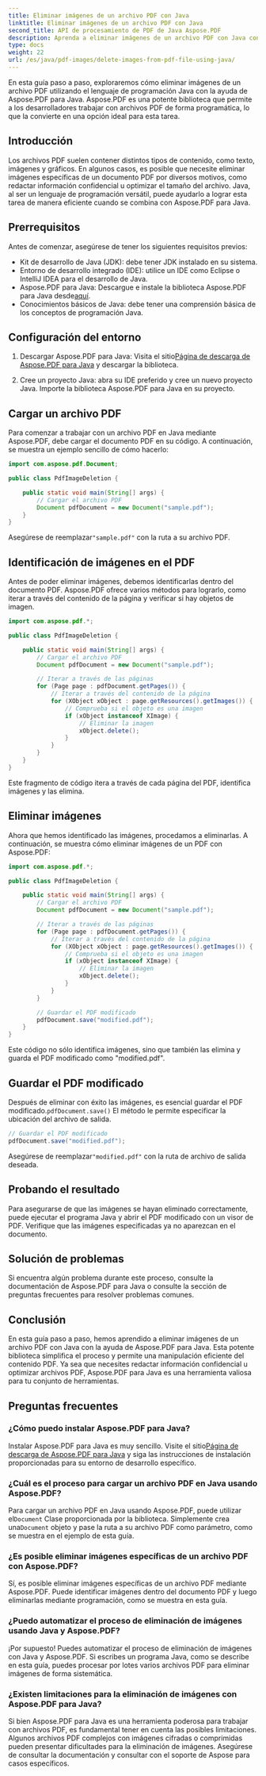 ```yaml
---
title: Eliminar imágenes de un archivo PDF con Java
linktitle: Eliminar imágenes de un archivo PDF con Java
second_title: API de procesamiento de PDF de Java Aspose.PDF
description: Aprenda a eliminar imágenes de un archivo PDF con Java con Aspose.PDF para Java. Guía paso a paso con código fuente para eliminar imágenes de forma eficiente en archivos PDF.
type: docs
weight: 22
url: /es/java/pdf-images/delete-images-from-pdf-file-using-java/
---
```


En esta guía paso a paso, exploraremos cómo eliminar imágenes de un archivo PDF utilizando el lenguaje de programación Java con la ayuda de Aspose.PDF para Java. Aspose.PDF es una potente biblioteca que permite a los desarrolladores trabajar con archivos PDF de forma programática, lo que la convierte en una opción ideal para esta tarea.

## Introducción

Los archivos PDF suelen contener distintos tipos de contenido, como texto, imágenes y gráficos. En algunos casos, es posible que necesite eliminar imágenes específicas de un documento PDF por diversos motivos, como redactar información confidencial u optimizar el tamaño del archivo. Java, al ser un lenguaje de programación versátil, puede ayudarlo a lograr esta tarea de manera eficiente cuando se combina con Aspose.PDF para Java.

## Prerrequisitos

Antes de comenzar, asegúrese de tener los siguientes requisitos previos:

- Kit de desarrollo de Java (JDK): debe tener JDK instalado en su sistema.
- Entorno de desarrollo integrado (IDE): utilice un IDE como Eclipse o IntelliJ IDEA para el desarrollo de Java.
-  Aspose.PDF para Java: Descargue e instale la biblioteca Aspose.PDF para Java desde[aquí](https://downloads.aspose.com/pdf/java).
- Conocimientos básicos de Java: debe tener una comprensión básica de los conceptos de programación Java.

## Configuración del entorno

1.  Descargar Aspose.PDF para Java: Visita el sitio[Página de descarga de Aspose.PDF para Java](https://downloads.aspose.com/pdf/java) y descargar la biblioteca.

2. Cree un proyecto Java: abra su IDE preferido y cree un nuevo proyecto Java. Importe la biblioteca Aspose.PDF para Java en su proyecto.

## Cargar un archivo PDF

Para comenzar a trabajar con un archivo PDF en Java mediante Aspose.PDF, debe cargar el documento PDF en su código. A continuación, se muestra un ejemplo sencillo de cómo hacerlo:

```java
import com.aspose.pdf.Document;

public class PdfImageDeletion {

    public static void main(String[] args) {
        // Cargar el archivo PDF
        Document pdfDocument = new Document("sample.pdf");
    }
}
```

 Asegúrese de reemplazar`"sample.pdf"` con la ruta a su archivo PDF.

## Identificación de imágenes en el PDF

Antes de poder eliminar imágenes, debemos identificarlas dentro del documento PDF. Aspose.PDF ofrece varios métodos para lograrlo, como iterar a través del contenido de la página y verificar si hay objetos de imagen.

```java
import com.aspose.pdf.*;

public class PdfImageDeletion {

    public static void main(String[] args) {
        // Cargar el archivo PDF
        Document pdfDocument = new Document("sample.pdf");

        // Iterar a través de las páginas
        for (Page page : pdfDocument.getPages()) {
            // Iterar a través del contenido de la página
            for (XObject xObject : page.getResources().getImages()) {
                // Comprueba si el objeto es una imagen
                if (xObject instanceof XImage) {
                    // Eliminar la imagen
                    xObject.delete();
                }
            }
        }
    }
}
```

Este fragmento de código itera a través de cada página del PDF, identifica imágenes y las elimina.

## Eliminar imágenes

Ahora que hemos identificado las imágenes, procedamos a eliminarlas. A continuación, se muestra cómo eliminar imágenes de un PDF con Aspose.PDF:

```java
import com.aspose.pdf.*;

public class PdfImageDeletion {

    public static void main(String[] args) {
        // Cargar el archivo PDF
        Document pdfDocument = new Document("sample.pdf");

        // Iterar a través de las páginas
        for (Page page : pdfDocument.getPages()) {
            // Iterar a través del contenido de la página
            for (XObject xObject : page.getResources().getImages()) {
                // Comprueba si el objeto es una imagen
                if (xObject instanceof XImage) {
                    // Eliminar la imagen
                    xObject.delete();
                }
            }
        }

        // Guardar el PDF modificado
        pdfDocument.save("modified.pdf");
    }
}
```

Este código no sólo identifica imágenes, sino que también las elimina y guarda el PDF modificado como "modified.pdf".

## Guardar el PDF modificado

Después de eliminar con éxito las imágenes, es esencial guardar el PDF modificado.`pdfDocument.save()` El método le permite especificar la ubicación del archivo de salida.

```java
// Guardar el PDF modificado
pdfDocument.save("modified.pdf");
```

 Asegúrese de reemplazar`"modified.pdf"` con la ruta de archivo de salida deseada.

## Probando el resultado

Para asegurarse de que las imágenes se hayan eliminado correctamente, puede ejecutar el programa Java y abrir el PDF modificado con un visor de PDF. Verifique que las imágenes especificadas ya no aparezcan en el documento.

## Solución de problemas

Si encuentra algún problema durante este proceso, consulte la documentación de Aspose.PDF para Java o consulte la sección de preguntas frecuentes para resolver problemas comunes.

## Conclusión

En esta guía paso a paso, hemos aprendido a eliminar imágenes de un archivo PDF con Java con la ayuda de Aspose.PDF para Java. Esta potente biblioteca simplifica el proceso y permite una manipulación eficiente del contenido PDF. Ya sea que necesites redactar información confidencial u optimizar archivos PDF, Aspose.PDF para Java es una herramienta valiosa para tu conjunto de herramientas.

## Preguntas frecuentes

### ¿Cómo puedo instalar Aspose.PDF para Java?

 Instalar Aspose.PDF para Java es muy sencillo. Visite el sitio[Página de descarga de Aspose.PDF para Java](https://releases.aspose.com/pdf/java/) y siga las instrucciones de instalación proporcionadas para su entorno de desarrollo específico.

### ¿Cuál es el proceso para cargar un archivo PDF en Java usando Aspose.PDF?

 Para cargar un archivo PDF en Java usando Aspose.PDF, puede utilizar el`Document` Clase proporcionada por la biblioteca. Simplemente crea una`Document` objeto y pase la ruta a su archivo PDF como parámetro, como se muestra en el ejemplo de esta guía.

### ¿Es posible eliminar imágenes específicas de un archivo PDF con Aspose.PDF?

Sí, es posible eliminar imágenes específicas de un archivo PDF mediante Aspose.PDF. Puede identificar imágenes dentro del documento PDF y luego eliminarlas mediante programación, como se muestra en esta guía.

### ¿Puedo automatizar el proceso de eliminación de imágenes usando Java y Aspose.PDF?

¡Por supuesto! Puedes automatizar el proceso de eliminación de imágenes con Java y Aspose.PDF. Si escribes un programa Java, como se describe en esta guía, puedes procesar por lotes varios archivos PDF para eliminar imágenes de forma sistemática.

### ¿Existen limitaciones para la eliminación de imágenes con Aspose.PDF para Java?

Si bien Aspose.PDF para Java es una herramienta poderosa para trabajar con archivos PDF, es fundamental tener en cuenta las posibles limitaciones. Algunos archivos PDF complejos con imágenes cifradas o comprimidas pueden presentar dificultades para la eliminación de imágenes. Asegúrese de consultar la documentación y consultar con el soporte de Aspose para casos específicos.